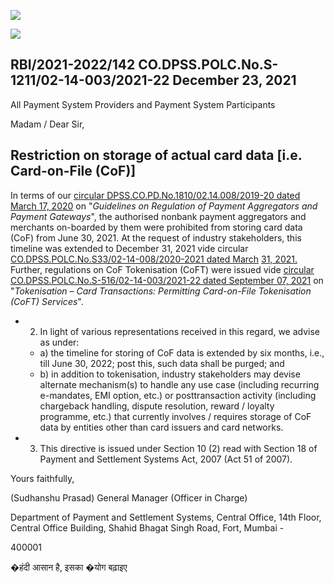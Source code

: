 ![](_page_0_Picture_0.jpeg)

![](_page_0_Picture_2.jpeg)

## RBI/2021-2022/142 CO.DPSS.POLC.No.S-1211/02-14-003/2021-22 December 23, 2021

All Payment System Providers and Payment System Participants

Madam / Dear Sir,

## **Restriction on storage of actual card data [i.e. Card-on-File (CoF)]**

In terms of our [circular DPSS.CO.PD.No.1810/02.14.008/2019-20 dated March 17, 2020](https://www.rbi.org.in/Scripts/NotificationUser.aspx?Id=11822&Mode=0) on "*Guidelines on Regulation of Payment Aggregators and Payment Gateways*", the authorised nonbank payment aggregators and merchants on-boarded by them were prohibited from storing card data (CoF) from June 30, 2021. At the request of industry stakeholders, this timeline was extended to December 31, 2021 vide circular [CO.DPSS.POLC.No.S33/02-14-008/2020-2021 dated March](https://www.rbi.org.in/Scripts/NotificationUser.aspx?Id=12050&Mode=0)  [31, 2021.](https://www.rbi.org.in/Scripts/NotificationUser.aspx?Id=12050&Mode=0) Further, regulations on CoF Tokenisation (CoFT) were issued vide [circular](https://www.rbi.org.in/Scripts/NotificationUser.aspx?Id=12159&Mode=0) [CO.DPSS.POLC.No.S-516/02-14-003/2021-22 dated September 07, 2021](https://www.rbi.org.in/Scripts/NotificationUser.aspx?Id=12159&Mode=0) on "*Tokenisation – Card Transactions: Permitting Card-on-File Tokenisation (CoFT) Services*".

- 2. In light of various representations received in this regard, we advise as under:
	- a) the timeline for storing of CoF data is extended by six months, i.e., till June 30, 2022; post this, such data shall be purged; and
	- b) in addition to tokenisation, industry stakeholders may devise alternate mechanism(s) to handle any use case (including recurring e-mandates, EMI option, etc.) or posttransaction activity (including chargeback handling, dispute resolution, reward / loyalty programme, etc.) that currently involves / requires storage of CoF data by entities other than card issuers and card networks.
- 3. This directive is issued under Section 10 (2) read with Section 18 of Payment and Settlement Systems Act, 2007 (Act 51 of 2007).

Yours faithfully,

(Sudhanshu Prasad) General Manager (Officer in Charge)

Department of Payment and Settlement Systems, Central Office, 14th Floor, Central Office Building, Shahid Bhagat Singh Road, Fort, Mumbai -

400001

�हंदी आसान है, इसका �योग बढ़ाइए
